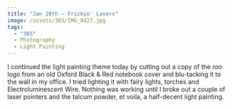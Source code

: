 ```yaml
---
title: "Jan 20th — Frickin' Lasers"
image: /assets/365/IMG_8427.jpg
tags:
  - "365"
  - Photography
  - Light Painting
---
```

I continued the  light painting theme today by cutting out a copy of the _roo_ logo from an old Oxford Black & Red notebook cover and blu-tacking it to the wall in my office. I tried lighting it with fairy lights, torches and Electroluminescent Wire. Nothing was working until I broke out a couple of laser pointers and the talcum powder, et voila, a half-decent light painting.